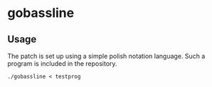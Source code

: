 gobassline
==========

Usage
-----

The patch is set up using a simple polish notation language. Such a program is
included in the repository.

    ./gobassline < testprog
